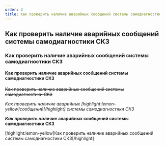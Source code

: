 ```yaml
---
order: 3
title: Как проверить наличие аварийных сообщений системы самодиагностики СКЗ
---
```


## Как проверить наличие аварийных сообщений системы самодиагностики СКЗ

### **Как проверить нал**ичие аварийных сообщений системы самодиагностики СКЗ

#### Как проверить наличие аварийных сообщений системы самодиагностики СКЗ

~~Как проверить наличие аварийных сообщений системы самодиагностики СКЗ~~

*Как проверить наличие аварийных [highlight:lemon-yellow]сообщений[/highlight] системы самодиагностики СКЗ*

***Как проверить наличие*** **аварийных сообщений системы самодиагностики СКЗ**

[highlight:lemon-yellow]Как проверить наличие аварийных сообщений системы самодиагностики СКЗ[/highlight]


